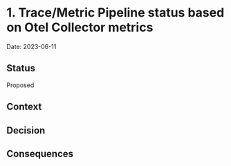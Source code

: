 # 1. Trace/Metric Pipeline status based on Otel Collector metrics

Date: 2023-06-11

## Status

Proposed

## Context



## Decision



## Consequences


